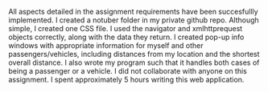 All aspects detailed in the assignment requirements have been succesfullly 
implemented. I created a notuber folder in my private github repo. Although
simple, I created one CSS file. I used the navigator and xmlhttprequest
objects correctly, along with the data they return. I created pop-up info
windows with appropriate information for myself and other passengers/vehicles,
including distances from my location and the shortest overall distance. I 
also wrote my program such that it handles both cases of being a passenger
or a vehicle. I did not collaborate with anyone on this assignment. I spent
approximately 5 hours writing this web application.